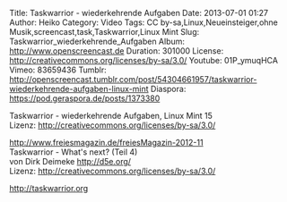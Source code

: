 Title: Taskwarrior - wiederkehrende Aufgaben
Date: 2013-07-01 01:27
Author: Heiko
Category: Video
Tags: CC by-sa,Linux,Neueinsteiger,ohne Musik,screencast,task,Taskwarrior,Linux Mint
Slug: Taskwarrior_wiederkehrende_Aufgaben
Album: http://www.openscreencast.de
Duration: 301000
License: http://creativecommons.org/licenses/by-sa/3.0/
Youtube: 01P_ymuqHCA
Vimeo: 83659436
Tumblr: http://openscreencast.tumblr.com/post/54304661957/taskwarrior-wiederkehrende-aufgaben-linux-mint
Diaspora: https://pod.geraspora.de/posts/1373380

Taskwarrior - wiederkehrende Aufgaben, Linux Mint 15  
Lizenz: <http://creativecommons.org/licenses/by-sa/3.0/>  
  
<http://www.freiesmagazin.de/freiesMagazin-2012-11>  
Taskwarrior - What's next? (Teil 4)  
von Dirk Deimeke <http://d5e.org/>  
Lizenz: <http://creativecommons.org/licenses/by-sa/3.0/>  
  
<http://taskwarrior.org>

